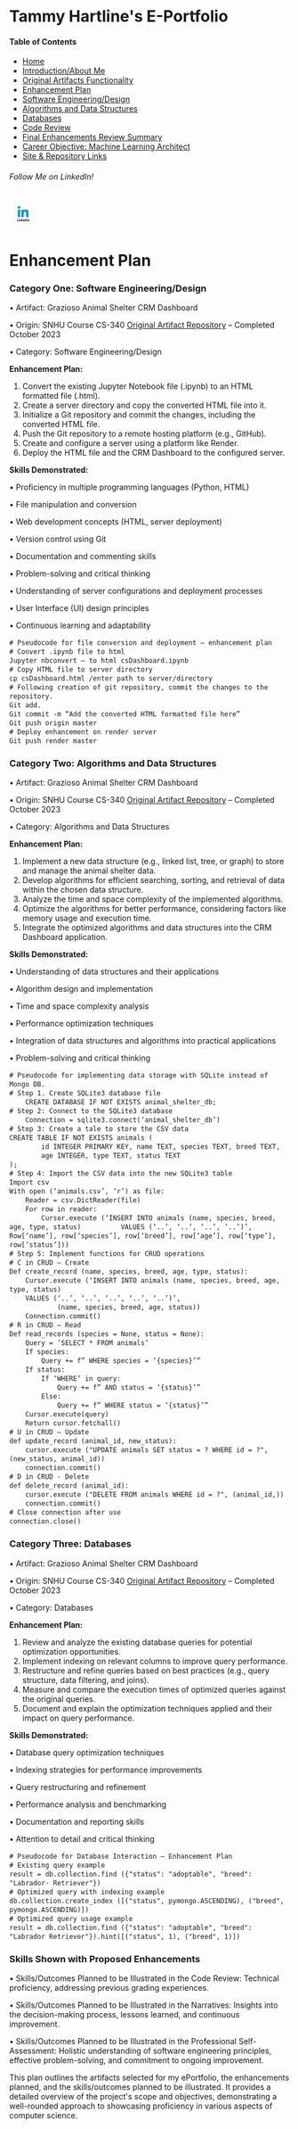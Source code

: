 <!-- enhancement-plan.md -->

# Tammy Hartline's E-Portfolio

#### Table of Contents

- [Home](/index.md/)
- [Introduction/About Me](/intro.md/)
- [Original Artifacts Functionality](/original-artifact-functionality.md/)
- [Enhancement Plan](/enhancement-plan.md/)
- [Software Engineering/Design](/software-engineering-and-design.md/)
- [Algorithms and Data Structures](/algorithms-and-data-structures.md/)
- [Databases](/databases.md/)
- [Code Review](/code-review.md/)
- [Final Enhancements Review Summary](/final-enhancements-review-summary.md/)
- [Career Objective: Machine Learning Architect](/career-objective.md)
- [Site & Repository Links](/site-and-repo-links.md/)

###### Follow Me on LinkedIn!
<a href="https://www.linkedin.com/in/tammy-hartline-91981266/"><img src="linkedin.jpg" width="50" height="50" alt="LinkedIn Logo"></a>

# Enhancement Plan

### Category One: Software Engineering/Design

•	Artifact: Grazioso Animal Shelter CRM Dashboard

•	Origin: SNHU Course CS-340 [Original Artifact Repository](https://github.com/tjhartline/SNHU-CS340) – Completed October 2023

•	Category: Software Engineering/Design

**Enhancement Plan:**
1.	Convert the existing Jupyter Notebook file (.ipynb) to an HTML formatted file (.html).
2.	Create a server directory and copy the converted HTML file into it.
3.	Initialize a Git repository and commit the changes, including the converted HTML file.
4.	Push the Git repository to a remote hosting platform (e.g., GitHub).
5.	Create and configure a server using a platform like Render.
6.	Deploy the HTML file and the CRM Dashboard to the configured server.

**Skills Demonstrated:**

•	Proficiency in multiple programming languages (Python, HTML)

•	File manipulation and conversion

•	Web development concepts (HTML, server deployment)

•	Version control using Git

•	Documentation and commenting skills

•	Problem-solving and critical thinking

•	Understanding of server configurations and deployment processes

•	User Interface (UI) design principles

•	Continuous learning and adaptability

```
# Pseudocode for file conversion and deployment – enhancement plan
# Convert .ipynb file to html
Jupyter nbconvert – to html csDashboard.ipynb
# Copy HTML file to server directory
cp csDashboard.html /enter path to server/directory
# Following creation of git repository, commit the changes to the repository.
Git add.
Git commit -m “Add the converted HTML formatted file here”
Git push origin master
# Deploy enhancement on render server
Git push render master
```
### Category Two: Algorithms and Data Structures

•	Artifact: Grazioso Animal Shelter CRM Dashboard

•	Origin: SNHU Course CS-340 [Original Artifact Repository](https://github.com/tjhartline/SNHU-CS340) – Completed October 2023

•	Category: Algorithms and Data Structures

**Enhancement Plan:**
1.	Implement a new data structure (e.g., linked list, tree, or graph) to store and manage the animal shelter data.
2.	Develop algorithms for efficient searching, sorting, and retrieval of data within the chosen data structure.
3.	Analyze the time and space complexity of the implemented algorithms.
4.	Optimize the algorithms for better performance, considering factors like memory usage and execution time.
5.	Integrate the optimized algorithms and data structures into the CRM Dashboard application.
   
**Skills Demonstrated:**

•	Understanding of data structures and their applications

•	Algorithm design and implementation

•	Time and space complexity analysis

•	Performance optimization techniques

•	Integration of data structures and algorithms into practical applications

•	Problem-solving and critical thinking

```
# Pseudocode for implementing data storage with SQLite instead of Mongo DB.
# Step 1. Create SQLite3 database file
	CREATE DATABASE IF NOT EXISTS animal_shelter_db;
# Step 2: Connect to the SQLite3 database
	Connection = sqlite3.connect(‘animal_shelter_db’)
# Step 3: Create a tale to store the CSV data
CREATE TABLE IF NOT EXISTS animals (
		id INTEGER PRIMARY KEY, name TEXT, species TEXT, breed TEXT,
		age INTEGER, type TEXT, status TEXT
);
# Step 4: Import the CSV data into the new SQLite3 table
Import csv
With open (‘animals.csv’, ‘r’) as file:
	Reader = csv.DictReader(file)
	For row in reader:
		Cursor.execute (‘INSERT INTO animals (name, species, breed, age, type, status) 			VALUES (‘..’, ‘..’, ‘..’, ‘..’)’,
Row[‘name’], row[‘species’], row[‘breed’], row[‘age’], row[‘type’], row[‘status’]))
# Step 5: Implement functions for CRUD operations
# C in CRUD – Create
Def create_record (name, species, breed, age, type, status):
	Cursor.execute (‘INSERT INTO animals (name, species, breed, age, type, status) 
	VALUES (‘..’, ‘..’, ‘..’, ‘..’, ‘..’)’,
			(name, species, breed, age, status))
	Connection.commit()
# R in CRUD – Read
Def read_records (species = None, status = None):
	Query = ‘SELECT * FROM animals’
	If species:
		Query += f” WHERE species = ‘{species}’”
	If status:
		If ‘WHERE’ in query:
			Query += f” AND status = ‘{status}’”
		Else:
			Query += f” WHERE status = ‘{status}’”
	Cursor.execute(query)
	Return cursor.fetchall()
# U in CRUD – Update
def update_record (animal_id, new_status):
    cursor.execute ("UPDATE animals SET status = ? WHERE id = ?", (new_status, animal_id))
    connection.commit()
# D in CRUD - Delete
def delete_record (animal_id):
    cursor.execute ("DELETE FROM animals WHERE id = ?", (animal_id,))
    connection.commit()
# Close connection after use
connection.close()
```
### Category Three: Databases

•	Artifact: Grazioso Animal Shelter CRM Dashboard

•	Origin: SNHU Course CS-340 [Original Artifact Repository](https://github.com/tjhartline/SNHU-CS340) – Completed October 2023

•	Category: Databases

**Enhancement Plan:**

1.	Review and analyze the existing database queries for potential optimization opportunities.
2.	Implement indexing on relevant columns to improve query performance.
3.	Restructure and refine queries based on best practices (e.g., query structure, data filtering, and joins).
4.	Measure and compare the execution times of optimized queries against the original queries.
5.	Document and explain the optimization techniques applied and their impact on query performance.
   
**Skills Demonstrated:**

•	Database query optimization techniques

•	Indexing strategies for performance improvements

•	Query restructuring and refinement

•	Performance analysis and benchmarking

•	Documentation and reporting skills

•	Attention to detail and critical thinking

```
# Pseudocode for Database Interaction – Enhancement Plan
# Existing query example
result = db.collection.find ({"status": "adoptable", "breed": "Labrador- Retriever"})
# Optimized query with indexing example
db.collection.create_index ([("status", pymongo.ASCENDING), ("breed", pymongo.ASCENDING)])
# Optimized query usage example
result = db.collection.find ({"status": "adoptable", "breed": "Labrador Retriever"}).hint([("status", 1), ("breed", 1)])
```
### Skills Shown with Proposed Enhancements

•	Skills/Outcomes Planned to be Illustrated in the Code Review: Technical proficiency, addressing previous grading experiences.

•	Skills/Outcomes Planned to be Illustrated in the Narratives: Insights into the decision-making process, lessons learned, and continuous improvement.

•	Skills/Outcomes Planned to be Illustrated in the Professional Self-Assessment: Holistic understanding of software engineering principles, effective problem-solving, and commitment to ongoing improvement.


This plan outlines the artifacts selected for my ePortfolio, the enhancements planned, and the skills/outcomes planned to be illustrated. It provides a detailed overview of the project's scope and objectives, demonstrating a well-rounded approach to showcasing proficiency in various aspects of computer science.
